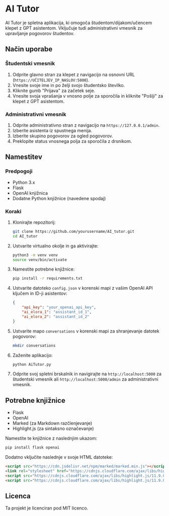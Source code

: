 # AI Tutor

AI Tutor je spletna aplikacija, ki omogoča študentom/dijakom/učencem klepet z GPT asistentom. Vključuje tudi administrativni vmesnik za upravljanje pogovorov študentov.

## Način uporabe

### Študentski vmesnik

1. Odprite glavno stran za klepet z navigacijo na osnovni URL (`https://UČITELJEV_IP_NASLOV:5000`).
2. Vnesite svoje ime in po želji svojo študentsko številko.
3. Kliknite gumb "Prijava" za začetek seje.
4. Vnesite svoja vprašanja v vnosno polje za sporočila in kliknite "Pošlji" za klepet z GPT asistentom.

### Administrativni vmesnik

1. Odprite administrativno stran z navigacijo na `https://127.0.0.1/admin`.
2. Izberite asistenta iz spustnega menija.
3. Izberite skupino pogovorov za ogled pogovorov.
4. Preklopite status vnosnega polja za sporočila z drsnikom.

## Namestitev

### Predpogoji

- Python 3.x
- Flask
- OpenAI knjižnica
- Dodatne Python knjižnice (navedene spodaj)

### Koraki

1. Klonirajte repozitorij:
    ```sh
    git clone https://github.com/yourusername/AI_tutor.git
    cd AI_tutor
    ```

2. Ustvarite virtualno okolje in ga aktivirajte:
    ```sh
    python3 -m venv venv
    source venv/bin/activate
    ```

3. Namestite potrebne knjižnice:
    ```sh
    pip install -r requirements.txt
    ```

4. Ustvarite datoteko `config.json` v korenski mapi z vašim OpenAI API ključem in ID-ji asistentov:
    ```json
    {
        "api_key": "your_openai_api_key",
        "ai_elora_1": "assistant_id_1",
        "ai_elora_2": "assistant_id_2"
    }
    ```

5. Ustvarite mapo `conversations` v korenski mapi za shranjevanje datotek pogovorov:
    ```sh
    mkdir conversations
    ```

6. Zaženite aplikacijo:
    ```sh
    python AiTutor.py
    ```

7. Odprite svoj spletni brskalnik in navigirajte na `http://localhost:5000` za študentski vmesnik ali `http://localhost:5000/admin` za administrativni vmesnik.

## Potrebne knjižnice

- Flask
- OpenAI
- Marked (za Markdown razčlenjevanje)
- Highlight.js (za sintaksno označevanje)

Namestite te knjižnice z naslednjim ukazom:
```sh
pip install flask openai
```

Dodatno vključite naslednje v svoje HTML datoteke:
```html
<script src="https://cdn.jsdelivr.net/npm/marked/marked.min.js"></script>
<link rel="stylesheet" href="https://cdnjs.cloudflare.com/ajax/libs/highlight.js/11.9.0/styles/default.min.css">
<script src="https://cdnjs.cloudflare.com/ajax/libs/highlight.js/11.9.0/highlight.min.js"></script>
<script src="https://cdnjs.cloudflare.com/ajax/libs/highlight.js/11.9.0/languages/cpp.min.js"></script>
```

## Licenca

Ta projekt je licenciran pod MIT licenco.
